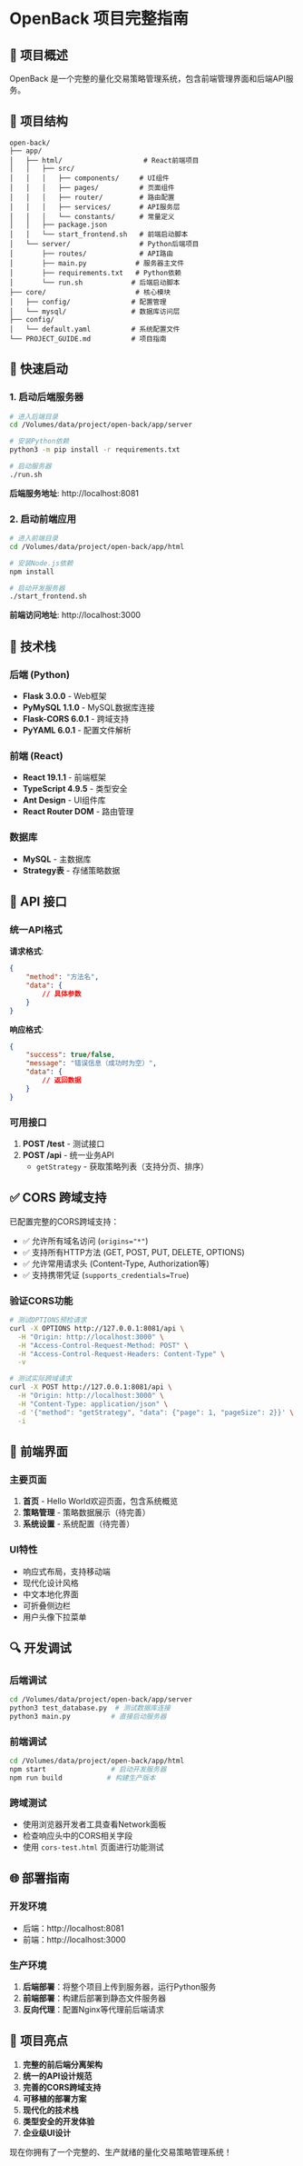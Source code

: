 # OpenBack 项目完整指南

## 🎯 项目概述

OpenBack 是一个完整的量化交易策略管理系统，包含前端管理界面和后端API服务。

## 📁 项目结构

```
open-back/
├── app/
│   ├── html/                    # React前端项目
│   │   ├── src/
│   │   │   ├── components/     # UI组件
│   │   │   ├── pages/          # 页面组件
│   │   │   ├── router/         # 路由配置
│   │   │   ├── services/       # API服务层
│   │   │   └── constants/      # 常量定义
│   │   ├── package.json
│   │   └── start_frontend.sh   # 前端启动脚本
│   └── server/                 # Python后端项目
│       ├── routes/             # API路由
│       ├── main.py            # 服务器主文件
│       ├── requirements.txt   # Python依赖
│       └── run.sh            # 后端启动脚本
├── core/                      # 核心模块
│   ├── config/               # 配置管理
│   └── mysql/                # 数据库访问层
├── config/
│   └── default.yaml          # 系统配置文件
└── PROJECT_GUIDE.md          # 项目指南
```

## 🚀 快速启动

### 1. 启动后端服务器

```bash
# 进入后端目录
cd /Volumes/data/project/open-back/app/server

# 安装Python依赖
python3 -m pip install -r requirements.txt

# 启动服务器
./run.sh
```

**后端服务地址**: http://localhost:8081

### 2. 启动前端应用

```bash
# 进入前端目录
cd /Volumes/data/project/open-back/app/html

# 安装Node.js依赖
npm install

# 启动开发服务器
./start_frontend.sh
```

**前端访问地址**: http://localhost:3000

## 🔧 技术栈

### 后端 (Python)
- **Flask 3.0.0** - Web框架
- **PyMySQL 1.1.0** - MySQL数据库连接
- **Flask-CORS 6.0.1** - 跨域支持
- **PyYAML 6.0.1** - 配置文件解析

### 前端 (React)
- **React 19.1.1** - 前端框架
- **TypeScript 4.9.5** - 类型安全
- **Ant Design** - UI组件库
- **React Router DOM** - 路由管理

### 数据库
- **MySQL** - 主数据库
- **Strategy表** - 存储策略数据

## 📡 API 接口

### 统一API格式

**请求格式**:
```json
{
    "method": "方法名",
    "data": {
        // 具体参数
    }
}
```

**响应格式**:
```json
{
    "success": true/false,
    "message": "错误信息（成功时为空）",
    "data": {
        // 返回数据
    }
}
```

### 可用接口

1. **POST /test** - 测试接口
2. **POST /api** - 统一业务API
   - `getStrategy` - 获取策略列表（支持分页、排序）

## ✅ CORS 跨域支持

已配置完整的CORS跨域支持：
- ✅ 允许所有域名访问 (`origins="*"`)
- ✅ 支持所有HTTP方法 (GET, POST, PUT, DELETE, OPTIONS)
- ✅ 允许常用请求头 (Content-Type, Authorization等)
- ✅ 支持携带凭证 (`supports_credentials=True`)

### 验证CORS功能

```bash
# 测试OPTIONS预检请求
curl -X OPTIONS http://127.0.0.1:8081/api \
  -H "Origin: http://localhost:3000" \
  -H "Access-Control-Request-Method: POST" \
  -H "Access-Control-Request-Headers: Content-Type" \
  -v

# 测试实际跨域请求
curl -X POST http://127.0.0.1:8081/api \
  -H "Origin: http://localhost:3000" \
  -H "Content-Type: application/json" \
  -d '{"method": "getStrategy", "data": {"page": 1, "pageSize": 2}}' \
  -i
```

## 🎨 前端界面

### 主要页面
1. **首页** - Hello World欢迎页面，包含系统概览
2. **策略管理** - 策略数据展示（待完善）
3. **系统设置** - 系统配置（待完善）

### UI特性
- 响应式布局，支持移动端
- 现代化设计风格
- 中文本地化界面
- 可折叠侧边栏
- 用户头像下拉菜单

## 🔍 开发调试

### 后端调试
```bash
cd /Volumes/data/project/open-back/app/server
python3 test_database.py  # 测试数据库连接
python3 main.py          # 直接启动服务器
```

### 前端调试
```bash
cd /Volumes/data/project/open-back/app/html
npm start                # 启动开发服务器
npm run build           # 构建生产版本
```

### 跨域测试
- 使用浏览器开发者工具查看Network面板
- 检查响应头中的CORS相关字段
- 使用 `cors-test.html` 页面进行功能测试

## 🌐 部署指南

### 开发环境
- 后端：http://localhost:8081
- 前端：http://localhost:3000

### 生产环境
1. **后端部署**：将整个项目上传到服务器，运行Python服务
2. **前端部署**：构建后部署到静态文件服务器
3. **反向代理**：配置Nginx等代理前后端请求

## 🎉 项目亮点

1. **完整的前后端分离架构**
2. **统一的API设计规范**
3. **完善的CORS跨域支持**
4. **可移植的部署方案**
5. **现代化的技术栈**
6. **类型安全的开发体验**
7. **企业级UI设计**

现在你拥有了一个完整的、生产就绪的量化交易策略管理系统！
